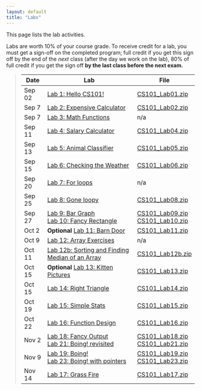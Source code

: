 ```yaml
---
layout: default
title: "Labs"
---
```


This page lists the lab activities.

Labs are worth 10% of your course grade.  To receive credit for a lab, you must get a sign-off on the completed program; full credit if you get this sign off by the end of the *next* class (after the day we work on the lab), 80% of full credit if you get the sign off **by the last class before the next exam.**

> Date | Lab | File
> ---- | --- | ----
> Sep 02        | [Lab 1: Hello CS101!](lab01.html)                  | [CS101\_Lab01.zip](CS101_Lab01.zip)
> Sep 7         | [Lab 2: Expensive Calculator](lab02.html)          | [CS101\_Lab02.zip](CS101_Lab02.zip)
> Sep 7         | [Lab 3: Math Functions](lab03.html)                | n/a
> Sep 11        | [Lab 4: Salary Calculator](lab04.html)             | [CS101\_Lab04.zip](CS101_Lab04.zip)
> Sep 13        | [Lab 5: Animal Classifier](lab05.html)             | [CS101\_Lab05.zip](CS101_Lab05.zip)
> Sep 15        | [Lab 6: Checking the Weather](lab06.html)          | [CS101\_Lab06.zip](CS101_Lab06.zip)
> Sep 20        | [Lab 7: For loops](lab07.html)                     | n/a
> Sep 25        | [Lab 8: Gone loopy](lab08.html)                    | [CS101\_Lab08.zip](CS101_Lab08.zip)
> Sep 27        | [Lab 9: Bar Graph](lab09.html) <br /> [Lab 10: Fancy Rectangle](lab10.html) | [CS101\_Lab09.zip](CS101_Lab09.zip) <br /> [CS101\_Lab10.zip](CS101_Lab10.zip)
> Oct 2         | **Optional** [Lab 11: Barn Door](lab11.html)       | [CS101\_Lab11.zip](CS101_Lab11.zip)
> Oct 9         | [Lab 12: Array Exercises](lab12.html)              | n/a
> Oct 11        | [Lab 12b: Sorting and Finding Median of an Array](lab12b.html) | [CS101\_Lab12b.zip](CS101_Lab12b.zip)
> Oct 15        | **Optional** [Lab 13: Kitten Pictures](lab13.html) | [CS101\_Lab13.zip](CS101_Lab13.zip)
> Oct 15        | [Lab 14: Right Triangle](lab14.html)               | [CS101\_Lab14.zip](CS101_Lab14.zip) 
> Oct 19        | [Lab 15: Simple Stats](lab15.html)                 | [CS101\_Lab15.zip](CS101_Lab15.zip)
> Oct 22        | [Lab 16: Function Design](lab16.html)              | [CS101\_Lab16.zip](CS101_Lab16.zip)
> Nov 2         | [Lab 18: Fancy Output](lab18.html) <br /> [Lab 21: Boing! revisited](lab21.html) | [CS101\_Lab18.zip](CS101_Lab18.zip) <br /> [CS101\_Lab21.zip](CS101_Lab21.zip)
> Nov 9         | [Lab 19: Boing!](lab19.html) <br /> [Lab 23: Boing! with pointers](lab23.html) | [CS101\_Lab19.zip](CS101_Lab19.zip) <br /> [CS101\_Lab23.zip](CS101_Lab23.zip)
> Nov 14        | [Lab 17: Grass Fire](lab17.html)                   | [CS101\_Lab17.zip](CS101_Lab17.zip)



<!--
> Nov 13, 15    | [Lab 24: Mini Golf](lab24.html)                    | [CS101\_Lab24.zip](CS101_Lab24.zip)
> Nov 22, Dec 4 | [Lab 25: Boing! particle simulation](lab25.html)   | [CS101\_Lab25.zip](CS101_Lab25.zip)
-->

<!-- vim:set wrap: -->
<!-- vim:set linebreak: -->
<!-- vim:set nolist: -->
